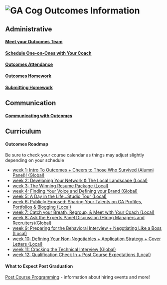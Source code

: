 # ![GA Cog](https://camo.githubusercontent.com/6ce15b81c1f06d716d753a61f5db22375fa684da/68747470733a2f2f67612d646173682e73332e616d617a6f6e6177732e636f6d2f70726f64756374696f6e2f6173736574732f6c6f676f2d39663838616536633963333837313639306533333238306663663535376633332e706e67) Outcomes Information
## Administrative
#### [Meet your Outcomes Team](/outcomes-intro.md)
#### [Schedule One-on-Ones with Your Coach](/one-on-ones.md)
#### [Outcomes Attendance](/outcomes-attendance.md)
#### [Outcomes Homework](/homework.md)
#### [Submitting Homework](/SubmittingHW.md)
## Communication
#### [Communicating with Outcomes](/communicating-with-outcomes.md)
## Curriculum 
#### Outcomes Roadmap
Be sure to check your course calendar as things may adjust slightly depending on your schedule
- [week 1: Intro To Outcomes +  Cheers to Those Who Survived (Alumni Panel)! (Global)](/roadmap/week01)
- [week 2: Developing Your Network & The Local Landscape (Local)](/roadmap/week%2022.md) 
- [week 3: The Winning Resume Package (Local)](/roadmap/week04)
- [week 4: Finding Your Voice and Defining your Brand (Global)](/roadmap/week03)
- [week 5: A Day in the Life…Studio Tour (Local)](/roadmap/week05)
- [week 6: Publicly Exposed: Sharing Your Talents on GA Profiles, Portfolios & Blogging (Local)](/roadmap/week08)
- [week 7: Catch your Breath, Regroup, & Meet with Your Coach (Local)](/roadmap/catchbreath.md)
- [week 8: Ask the Experts Panel Discussion (Hiring Managers and Recruiters)(Global)](/roadmap/week10)
- [week 9: Preparing for the Behavioral Interview + Negotiating Like a Boss (Local)](/roadmap/week07)
- [week 10: Defining Your Non-Negotiables + Application Strategy + Cover Letters (Local)](/roadmap/week88.md)
- [week 11: Cracking the Technical Interview (Global)](/roadmap/week11)
- [week 12: Qualification Check In + Post Course Expectations (Local)](/roadmap/week09)

#### What to Expect Post Graduation
[Post Course Programming](/roadmap/postcourseprogramming.md) - information about hiring events and more! 



